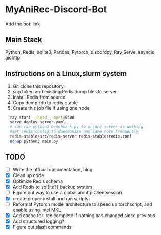 # MyAniRec-Discord-Bot

Add the bot: [link](https://discord.com/api/oauth2/authorize?client_id=1058523711570980865&permissions=534723815520&redirect_uri=https%3A%2F%2Fwww.reddit.com%2Fr%2FPurdue%2F&response_type=code&scope=bot%20messages.read%20applications.commands)

## Main Stack
Python, Redis, sqlite3, Pandas, Pytorch, discordpy, Ray Serve, asyncio, aiohttp

## Instructions on a Linux,slurm system

1. Git clone this repository
2. scp token and existing Redis dump files to server
3. Install Redis from source
4. Copy dump.rdb to redis-stable
5. Create this job file if using one node
```bash
  ray start --head --port=6400
  serve deploy server.yaml
  # can run python3 benchmark.py to ensure server is working
  #set redis config to daeomonize and save more frequently
  redis-stable/src/redis-server redis-stable/redis.conf
  nohup python3 main.py
```
## TODO
- [ ] Write the official documentation, blog
- [x] Clean up code
- [x] Optimize Redis schema
- [x] Add Redis to sql{ite?} backup system
- [ ] Figure out way to use a global aiohttp.Clientsession 
- [x] create proper install and run scripts
- [ ] Reformat Pytorch model architecture to speed up torchscript, and enable using intel MKL
- [x] Add cache for .rec complete if nothing has changed since previous
- [x] Add structured logging?
- [x] Figure out slash commands
